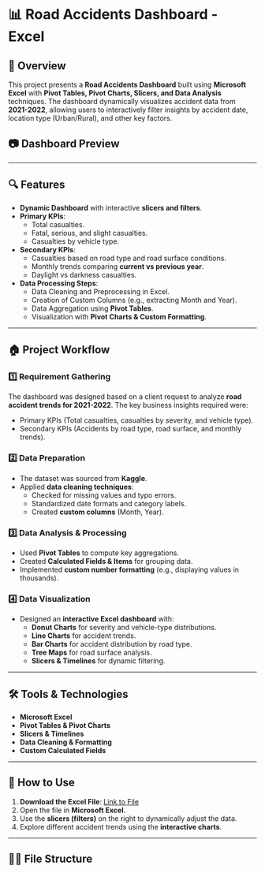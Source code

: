 # 📊 Road Accidents Dashboard - Excel

## 📝 Overview

This project presents a **Road Accidents Dashboard** built using **Microsoft Excel** with **Pivot Tables, Pivot Charts, Slicers, and Data Analysis** techniques. The dashboard dynamically visualizes accident data from **2021-2022**, allowing users to interactively filter insights by accident date, location type (Urban/Rural), and other key factors.

## 📷 Dashboard Preview



---

## 🔍 Features

- **Dynamic Dashboard** with interactive **slicers and filters**.
- **Primary KPIs**:
  - Total casualties.
  - Fatal, serious, and slight casualties.
  - Casualties by vehicle type.
- **Secondary KPIs**:
  - Casualties based on road type and road surface conditions.
  - Monthly trends comparing **current vs previous year**.
  - Daylight vs darkness casualties.
- **Data Processing Steps**:
  - Data Cleaning and Preprocessing in Excel.
  - Creation of Custom Columns (e.g., extracting Month and Year).
  - Data Aggregation using **Pivot Tables**.
  - Visualization with **Pivot Charts & Custom Formatting**.

---

## 🏠 Project Workflow

### **1️⃣ Requirement Gathering**

The dashboard was designed based on a client request to analyze **road accident trends for 2021-2022**. The key business insights required were:

- Primary KPIs (Total casualties, casualties by severity, and vehicle type).
- Secondary KPIs (Accidents by road type, road surface, and monthly trends).

### **2️⃣ Data Preparation**

- The dataset was sourced from **Kaggle**.
- Applied **data cleaning techniques**:
  - Checked for missing values and typo errors.
  - Standardized date formats and category labels.
  - Created **custom columns** (Month, Year).

### **3️⃣ Data Analysis & Processing**

- Used **Pivot Tables** to compute key aggregations.
- Created **Calculated Fields & Items** for grouping data.
- Implemented **custom number formatting** (e.g., displaying values in thousands).

### **4️⃣ Data Visualization**

- Designed an **interactive Excel dashboard** with:
  - **Donut Charts** for severity and vehicle-type distributions.
  - **Line Charts** for accident trends.
  - **Bar Charts** for accident distribution by road type.
  - **Tree Maps** for road surface analysis.
  - **Slicers & Timelines** for dynamic filtering.

---

## 🛠️ Tools & Technologies

- **Microsoft Excel**
- **Pivot Tables & Pivot Charts**
- **Slicers & Timelines**
- **Data Cleaning & Formatting**
- **Custom Calculated Fields**

---

## 🚀 How to Use

1. **Download the Excel File**: [Link to File](#) 
2. Open the file in **Microsoft Excel**.
3. Use the **slicers (filters)** on the right to dynamically adjust the data.
4. Explore different accident trends using the **interactive charts**.

---

## 💁️‍♂️ File Structure

